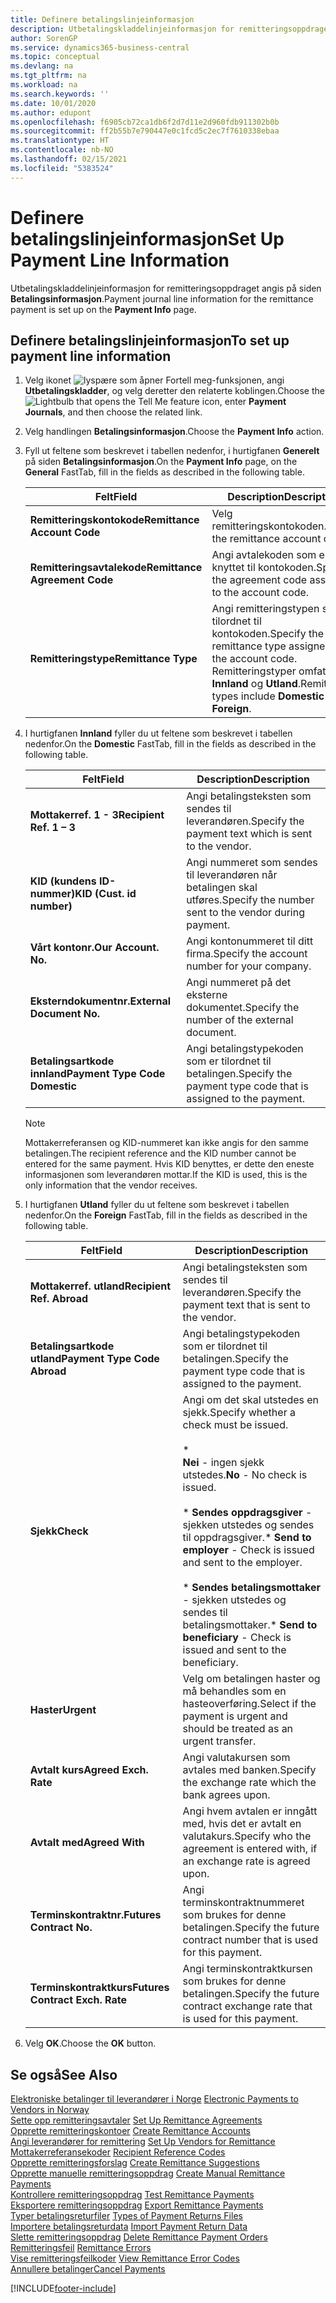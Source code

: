```yaml
---
title: Definere betalingslinjeinformasjon
description: Utbetalingskladdelinjeinformasjon for remitteringsoppdraget angis på siden Betalingsinformasjon.
author: SorenGP
ms.service: dynamics365-business-central
ms.topic: conceptual
ms.devlang: na
ms.tgt_pltfrm: na
ms.workload: na
ms.search.keywords: ''
ms.date: 10/01/2020
ms.author: edupont
ms.openlocfilehash: f6905cb72ca1db6f2d7d11e2d960fdb911302b0b
ms.sourcegitcommit: ff2b55b7e790447e0c1fcd5c2ec7f7610338ebaa
ms.translationtype: HT
ms.contentlocale: nb-NO
ms.lasthandoff: 02/15/2021
ms.locfileid: "5383524"
---
```

# <a name="set-up-payment-line-information"></a><span data-ttu-id="96390-103">Definere betalingslinjeinformasjon</span><span class="sxs-lookup"><span data-stu-id="96390-103">Set Up Payment Line Information</span></span>
<span data-ttu-id="96390-104">Utbetalingskladdelinjeinformasjon for remitteringsoppdraget angis på siden **Betalingsinformasjon**.</span><span class="sxs-lookup"><span data-stu-id="96390-104">Payment journal line information for the remittance payment is set up on the **Payment Info** page.</span></span>  

## <a name="to-set-up-payment-line-information"></a><span data-ttu-id="96390-105">Definere betalingslinjeinformasjon</span><span class="sxs-lookup"><span data-stu-id="96390-105">To set up payment line information</span></span>  

1.  <span data-ttu-id="96390-106">Velg ikonet ![lyspære som åpner Fortell meg-funksjonen](../../media/ui-search/search_small.png "Fortell hva du vil gjøre"), angi **Utbetalingskladder**, og velg deretter den relaterte koblingen.</span><span class="sxs-lookup"><span data-stu-id="96390-106">Choose the ![Lightbulb that opens the Tell Me feature](../../media/ui-search/search_small.png "Tell me what you want to do") icon, enter **Payment Journals**, and then choose the related link.</span></span>  
2.  <span data-ttu-id="96390-107">Velg handlingen **Betalingsinformasjon**.</span><span class="sxs-lookup"><span data-stu-id="96390-107">Choose the **Payment Info** action.</span></span>  
3.  <span data-ttu-id="96390-108">Fyll ut feltene som beskrevet i tabellen nedenfor, i hurtigfanen **Generelt** på siden **Betalingsinformasjon**.</span><span class="sxs-lookup"><span data-stu-id="96390-108">On the **Payment Info** page, on the **General** FastTab, fill in the fields as described in the following table.</span></span>  

    |<span data-ttu-id="96390-109">Felt</span><span class="sxs-lookup"><span data-stu-id="96390-109">Field</span></span>|<span data-ttu-id="96390-110">Description</span><span class="sxs-lookup"><span data-stu-id="96390-110">Description</span></span>|  
    |---------------------------------|---------------------------------------|  
    |<span data-ttu-id="96390-111">**Remitteringskontokode**</span><span class="sxs-lookup"><span data-stu-id="96390-111">**Remittance Account Code**</span></span>|<span data-ttu-id="96390-112">Velg remitteringskontokoden.</span><span class="sxs-lookup"><span data-stu-id="96390-112">Select the remittance account code.</span></span>|  
    |<span data-ttu-id="96390-113">**Remitteringsavtalekode**</span><span class="sxs-lookup"><span data-stu-id="96390-113">**Remittance Agreement Code**</span></span>|<span data-ttu-id="96390-114">Angi avtalekoden som er knyttet til kontokoden.</span><span class="sxs-lookup"><span data-stu-id="96390-114">Specify the agreement code assigned to the account code.</span></span>|  
    |<span data-ttu-id="96390-115">**Remitteringstype**</span><span class="sxs-lookup"><span data-stu-id="96390-115">**Remittance Type**</span></span>|<span data-ttu-id="96390-116">Angi remitteringstypen som er tilordnet til kontokoden.</span><span class="sxs-lookup"><span data-stu-id="96390-116">Specify the remittance type assigned to the account code.</span></span> <span data-ttu-id="96390-117">Remitteringstyper omfatter **Innland** og **Utland**.</span><span class="sxs-lookup"><span data-stu-id="96390-117">Remittance types include **Domestic** and **Foreign**.</span></span>|  

4.  <span data-ttu-id="96390-118">I hurtigfanen **Innland** fyller du ut feltene som beskrevet i tabellen nedenfor.</span><span class="sxs-lookup"><span data-stu-id="96390-118">On the **Domestic** FastTab, fill in the fields as described in the following table.</span></span>  

    |<span data-ttu-id="96390-119">Felt</span><span class="sxs-lookup"><span data-stu-id="96390-119">Field</span></span>|<span data-ttu-id="96390-120">Description</span><span class="sxs-lookup"><span data-stu-id="96390-120">Description</span></span>|  
    |---------------------------------|---------------------------------------|  
    |<span data-ttu-id="96390-121">**Mottakerref. 1 - 3**</span><span class="sxs-lookup"><span data-stu-id="96390-121">**Recipient Ref. 1 – 3**</span></span>|<span data-ttu-id="96390-122">Angi betalingsteksten som sendes til leverandøren.</span><span class="sxs-lookup"><span data-stu-id="96390-122">Specify the payment text which is sent to the vendor.</span></span>|  
    |<span data-ttu-id="96390-123">**KID (kundens ID-nummer)**</span><span class="sxs-lookup"><span data-stu-id="96390-123">**KID (Cust. id number)**</span></span>|<span data-ttu-id="96390-124">Angi nummeret som sendes til leverandøren når betalingen skal utføres.</span><span class="sxs-lookup"><span data-stu-id="96390-124">Specify the number sent to the vendor during payment.</span></span>|  
    |<span data-ttu-id="96390-125">**Vårt kontonr.**</span><span class="sxs-lookup"><span data-stu-id="96390-125">**Our Account. No.**</span></span>|<span data-ttu-id="96390-126">Angi kontonummeret til ditt firma.</span><span class="sxs-lookup"><span data-stu-id="96390-126">Specify the account number for your company.</span></span>|  
    |<span data-ttu-id="96390-127">**Eksterndokumentnr.**</span><span class="sxs-lookup"><span data-stu-id="96390-127">**External Document No.**</span></span>|<span data-ttu-id="96390-128">Angi nummeret på det eksterne dokumentet.</span><span class="sxs-lookup"><span data-stu-id="96390-128">Specify the number of the external document.</span></span>|  
    |<span data-ttu-id="96390-129">**Betalingsartkode innland**</span><span class="sxs-lookup"><span data-stu-id="96390-129">**Payment Type Code Domestic**</span></span>|<span data-ttu-id="96390-130">Angi betalingstypekoden som er tilordnet til betalingen.</span><span class="sxs-lookup"><span data-stu-id="96390-130">Specify the payment type code that is assigned to the payment.</span></span>|  

    > [!NOTE]  
    >  <span data-ttu-id="96390-131">Mottakerreferansen og KID-nummeret kan ikke angis for den samme betalingen.</span><span class="sxs-lookup"><span data-stu-id="96390-131">The recipient reference and the KID number cannot be entered for the same payment.</span></span> <span data-ttu-id="96390-132">Hvis KID benyttes, er dette den eneste informasjonen som leverandøren mottar.</span><span class="sxs-lookup"><span data-stu-id="96390-132">If the KID is used, this is the only information that the vendor receives.</span></span>  

5.  <span data-ttu-id="96390-133">I hurtigfanen **Utland** fyller du ut feltene som beskrevet i tabellen nedenfor.</span><span class="sxs-lookup"><span data-stu-id="96390-133">On the **Foreign** FastTab, fill in the fields as described in the following table.</span></span>  

    |<span data-ttu-id="96390-134">Felt</span><span class="sxs-lookup"><span data-stu-id="96390-134">Field</span></span>|<span data-ttu-id="96390-135">Description</span><span class="sxs-lookup"><span data-stu-id="96390-135">Description</span></span>|  
    |---------------------------------|---------------------------------------|  
    |<span data-ttu-id="96390-136">**Mottakerref. utland**</span><span class="sxs-lookup"><span data-stu-id="96390-136">**Recipient Ref. Abroad**</span></span>|<span data-ttu-id="96390-137">Angi betalingsteksten som sendes til leverandøren.</span><span class="sxs-lookup"><span data-stu-id="96390-137">Specify the payment text that is sent to the vendor.</span></span>|  
    |<span data-ttu-id="96390-138">**Betalingsartkode utland**</span><span class="sxs-lookup"><span data-stu-id="96390-138">**Payment Type Code Abroad**</span></span>|<span data-ttu-id="96390-139">Angi betalingstypekoden som er tilordnet til betalingen.</span><span class="sxs-lookup"><span data-stu-id="96390-139">Specify the payment type code that is assigned to the payment.</span></span>|  
    |<span data-ttu-id="96390-140">**Sjekk**</span><span class="sxs-lookup"><span data-stu-id="96390-140">**Check**</span></span>|<span data-ttu-id="96390-141">Angi om det skal utstedes en sjekk.</span><span class="sxs-lookup"><span data-stu-id="96390-141">Specify whether a check must be issued.</span></span><br /><br /> * <br />                        <span data-ttu-id="96390-142">**Nei** - ingen sjekk utstedes.</span><span class="sxs-lookup"><span data-stu-id="96390-142">**No** - No check is issued.</span></span><br /><br /> <span data-ttu-id="96390-143">\* **Sendes oppdragsgiver** - sjekken utstedes og sendes til oppdragsgiver.</span><span class="sxs-lookup"><span data-stu-id="96390-143">\* **Send to employer** - Check is issued and sent to the employer.</span></span><br /><br /> <span data-ttu-id="96390-144">\* **Sendes betalingsmottaker** - sjekken utstedes og sendes til betalingsmottaker.</span><span class="sxs-lookup"><span data-stu-id="96390-144">\* **Send to beneficiary** - Check is issued and sent to the beneficiary.</span></span>|  
    |<span data-ttu-id="96390-145">**Haster**</span><span class="sxs-lookup"><span data-stu-id="96390-145">**Urgent**</span></span>|<span data-ttu-id="96390-146">Velg om betalingen haster og må behandles som en hasteoverføring.</span><span class="sxs-lookup"><span data-stu-id="96390-146">Select if the payment is urgent and should be treated as an urgent transfer.</span></span>|  
    |<span data-ttu-id="96390-147">**Avtalt kurs**</span><span class="sxs-lookup"><span data-stu-id="96390-147">**Agreed Exch. Rate**</span></span>|<span data-ttu-id="96390-148">Angi valutakursen som avtales med banken.</span><span class="sxs-lookup"><span data-stu-id="96390-148">Specify the exchange rate which the bank agrees upon.</span></span>|  
    |<span data-ttu-id="96390-149">**Avtalt med**</span><span class="sxs-lookup"><span data-stu-id="96390-149">**Agreed With**</span></span>|<span data-ttu-id="96390-150">Angi hvem avtalen er inngått med, hvis det er avtalt en valutakurs.</span><span class="sxs-lookup"><span data-stu-id="96390-150">Specify who the agreement is entered with, if an exchange rate is agreed upon.</span></span>|  
    |<span data-ttu-id="96390-151">**Terminskontraktnr.**</span><span class="sxs-lookup"><span data-stu-id="96390-151">**Futures Contract No.**</span></span>|<span data-ttu-id="96390-152">Angi terminskontraktnummeret som brukes for denne betalingen.</span><span class="sxs-lookup"><span data-stu-id="96390-152">Specify the future contract number that is used for this payment.</span></span>|  
    |<span data-ttu-id="96390-153">**Terminskontraktkurs**</span><span class="sxs-lookup"><span data-stu-id="96390-153">**Futures Contract Exch. Rate**</span></span>|<span data-ttu-id="96390-154">Angi terminskontraktkursen som brukes for denne betalingen.</span><span class="sxs-lookup"><span data-stu-id="96390-154">Specify the future contract exchange rate that is used for this payment.</span></span>|  

6.  <span data-ttu-id="96390-155">Velg **OK**.</span><span class="sxs-lookup"><span data-stu-id="96390-155">Choose the **OK** button.</span></span>  

## <a name="see-also"></a><span data-ttu-id="96390-156">Se også</span><span class="sxs-lookup"><span data-stu-id="96390-156">See Also</span></span>  
 <span data-ttu-id="96390-157">[Elektroniske betalinger til leverandører i Norge](electronic-payments-to-vendors-in-norway.md) </span><span class="sxs-lookup"><span data-stu-id="96390-157">[Electronic Payments to Vendors in Norway](electronic-payments-to-vendors-in-norway.md) </span></span>  
 <span data-ttu-id="96390-158">[Sette opp remitteringsavtaler](how-to-set-up-remittance-agreements.md) </span><span class="sxs-lookup"><span data-stu-id="96390-158">[Set Up Remittance Agreements](how-to-set-up-remittance-agreements.md) </span></span>  
 <span data-ttu-id="96390-159">[Opprette remitteringskontoer](how-to-create-remittance-accounts.md) </span><span class="sxs-lookup"><span data-stu-id="96390-159">[Create Remittance Accounts](how-to-create-remittance-accounts.md) </span></span>  
 <span data-ttu-id="96390-160">[Angi leverandører for remittering](how-to-set-up-vendors-for-remittance.md) </span><span class="sxs-lookup"><span data-stu-id="96390-160">[Set Up Vendors for Remittance](how-to-set-up-vendors-for-remittance.md) </span></span>  
 <span data-ttu-id="96390-161">[Mottakerreferansekoder](recipient-reference-codes.md) </span><span class="sxs-lookup"><span data-stu-id="96390-161">[Recipient Reference Codes](recipient-reference-codes.md) </span></span>  
 <span data-ttu-id="96390-162">[Opprette remitteringsforslag](how-to-create-remittance-suggestions.md) </span><span class="sxs-lookup"><span data-stu-id="96390-162">[Create Remittance Suggestions](how-to-create-remittance-suggestions.md) </span></span>  
 <span data-ttu-id="96390-163">[Opprette manuelle remitteringsoppdrag](how-to-create-manual-remittance-payments.md) </span><span class="sxs-lookup"><span data-stu-id="96390-163">[Create Manual Remittance Payments](how-to-create-manual-remittance-payments.md) </span></span>  
 <span data-ttu-id="96390-164">[Kontrollere remitteringsoppdrag](how-to-test-remittance-payments.md) </span><span class="sxs-lookup"><span data-stu-id="96390-164">[Test Remittance Payments](how-to-test-remittance-payments.md) </span></span>  
 <span data-ttu-id="96390-165">[Eksportere remitteringsoppdrag](how-to-export-remittance-payments.md) </span><span class="sxs-lookup"><span data-stu-id="96390-165">[Export Remittance Payments](how-to-export-remittance-payments.md) </span></span>  
 <span data-ttu-id="96390-166">[Typer betalingsreturfiler](types-of-payment-returns-files.md) </span><span class="sxs-lookup"><span data-stu-id="96390-166">[Types of Payment Returns Files](types-of-payment-returns-files.md) </span></span>  
 <span data-ttu-id="96390-167">[Importere betalingsreturdata](how-to-import-payment-return-data.md) </span><span class="sxs-lookup"><span data-stu-id="96390-167">[Import Payment Return Data](how-to-import-payment-return-data.md) </span></span>  
 <span data-ttu-id="96390-168">[Slette remitteringsoppdrag](how-to-delete-remittance-payment-orders.md) </span><span class="sxs-lookup"><span data-stu-id="96390-168">[Delete Remittance Payment Orders](how-to-delete-remittance-payment-orders.md) </span></span>  
 <span data-ttu-id="96390-169">[Remitteringsfeil](remittance-errors.md) </span><span class="sxs-lookup"><span data-stu-id="96390-169">[Remittance Errors](remittance-errors.md) </span></span>  
 <span data-ttu-id="96390-170">[Vise remitteringsfeilkoder](how-to-view-remittance-error-codes.md) </span><span class="sxs-lookup"><span data-stu-id="96390-170">[View Remittance Error Codes](how-to-view-remittance-error-codes.md) </span></span>  
 [<span data-ttu-id="96390-171">Annullere betalinger</span><span class="sxs-lookup"><span data-stu-id="96390-171">Cancel Payments</span></span>](how-to-cancel-payments.md)


[!INCLUDE[footer-include](../../includes/footer-banner.md)]